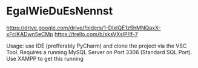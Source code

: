 # EgalWieDuEsNennst
https://drive.google.com/drive/folders/1-DlxIQE1z5hMNQaxX-xFciKADwn5eCMp
https://trello.com/b/sksVXslP/lf-7


Usage:
use IDE (prefferably PyCharm) and clone the project via the VSC Tool.
Requires a running MySQL Server on Port 3306 (Standard SQL Port). Use XAMPP to get this running
